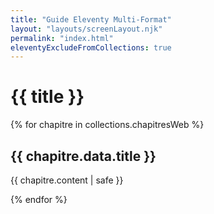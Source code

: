 ```yaml
---
title: "Guide Eleventy Multi-Format"
layout: "layouts/screenLayout.njk"
permalink: "index.html"
eleventyExcludeFromCollections: true
---
```


# {{ title }}

{% for chapitre in collections.chapitresWeb %}
## {{ chapitre.data.title }}

{{ chapitre.content | safe }}

{% endfor %}